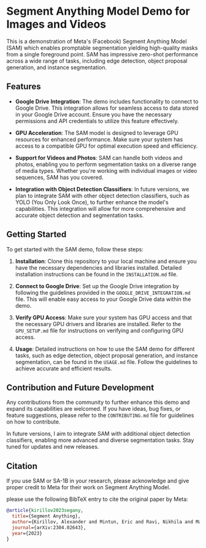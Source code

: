 # Segment Anything Model Demo for Images and Videos
This is a demonstration of Meta's (Facebook) Segment Anything Model (SAM) which enables promptable segmentation yielding high-quality masks from a single foreground point. SAM has impressive zero-shot performance across a wide range of tasks, including edge detection, object proposal generation, and instance segmentation.

## Features

- **Google Drive Integration**: The demo includes functionality to connect to Google Drive. This integration allows for seamless access to data stored in your Google Drive account. Ensure you have the necessary permissions and API credentials to utilize this feature effectively.

- **GPU Acceleration**: The SAM model is designed to leverage GPU resources for enhanced performance. Make sure your system has access to a compatible GPU for optimal execution speed and efficiency.

- **Support for Videos and Photos**: SAM can handle both videos and photos, enabling you to perform segmentation tasks on a diverse range of media types. Whether you're working with individual images or video sequences, SAM has you covered.

- **Integration with Object Detection Classifiers**: In future versions, we plan to integrate SAM with other object detection classifiers, such as YOLO (You Only Look Once), to further enhance the model's capabilities. This integration will allow for more comprehensive and accurate object detection and segmentation tasks.


## Getting Started

To get started with the SAM demo, follow these steps:

1. **Installation**: Clone this repository to your local machine and ensure you have the necessary dependencies and libraries installed. Detailed installation instructions can be found in the `INSTALLATION.md` file.

2. **Connect to Google Drive**: Set up the Google Drive integration by following the guidelines provided in the `GOOGLE_DRIVE_INTEGRATION.md` file. This will enable easy access to your Google Drive data within the demo.

3. **Verify GPU Access**: Make sure your system has GPU access and that the necessary GPU drivers and libraries are installed. Refer to the `GPU_SETUP.md` file for instructions on verifying and configuring GPU access.

4. **Usage**: Detailed instructions on how to use the SAM demo for different tasks, such as edge detection, object proposal generation, and instance segmentation, can be found in the `USAGE.md` file. Follow the guidelines to achieve accurate and efficient results.


## Contribution and Future Development

Any contributions from the community to further enhance this demo and expand its capabilities are welcomed. If you have ideas, bug fixes, or feature suggestions, please refer to the `CONTRIBUTING.md` file for guidelines on how to contribute.

In future versions, I aim to integrate SAM with additional object detection classifiers, enabling more advanced and diverse segmentation tasks. Stay tuned for updates and new releases.

## Citation

If you use SAM or SA-1B in your research, please acknowledge and give proper credit to Meta for their work on Segment Anything Model.

please use the following BibTeX entry to cite the original paper by Meta:

```bibtex
@article{kirillov2023segany,
  title={Segment Anything},
  author={Kirillov, Alexander and Mintun, Eric and Ravi, Nikhila and Mao, Hanzi and Rolland, Chloe and Gustafson, Laura and Xiao, Tete and Whitehead, Spencer and Berg, Alexander C. and Lo, Wan-Yen and Doll{\'a}r, Piotr and Girshick, Ross},
  journal={arXiv:2304.02643},
  year={2023}
}


